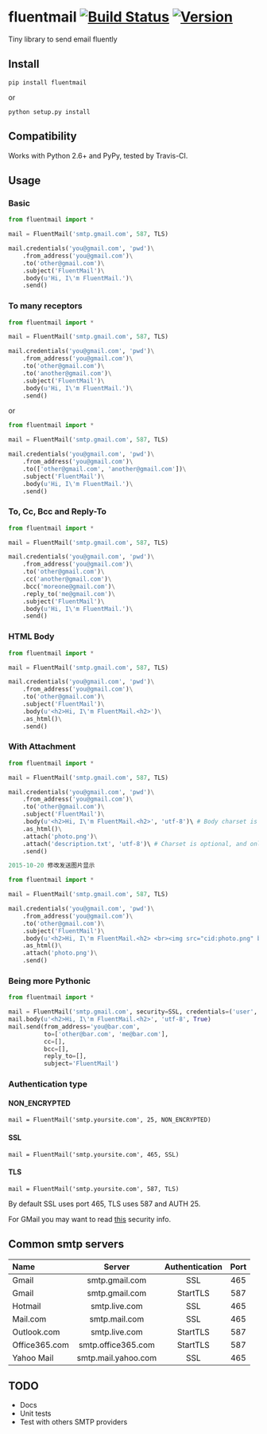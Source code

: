 fluentmail [![Build Status](https://travis-ci.org/alexandrevicenzi/fluentmail.svg?branch=master)](https://travis-ci.org/alexandrevicenzi/fluentmail) [![Version](https://pypip.in/version/fluentmail/badge.png)](https://pypi.python.org/pypi/fluentmail)
==========

Tiny library to send email fluently

## Install

`pip install fluentmail`

or

`python setup.py install`

## Compatibility

Works with Python 2.6+ and PyPy, tested by Travis-CI.

## Usage

### Basic

```python
from fluentmail import *

mail = FluentMail('smtp.gmail.com', 587, TLS)

mail.credentials('you@gmail.com', 'pwd')\
    .from_address('you@gmail.com')\
    .to('other@gmail.com')\
    .subject('FluentMail')\
    .body(u'Hi, I\'m FluentMail.')\
    .send()
```

### To many receptors

```python
from fluentmail import *

mail = FluentMail('smtp.gmail.com', 587, TLS)

mail.credentials('you@gmail.com', 'pwd')\
    .from_address('you@gmail.com')\
    .to('other@gmail.com')\
    .to('another@gmail.com')\
    .subject('FluentMail')\
    .body(u'Hi, I\'m FluentMail.')\
    .send()
```

or

```python
from fluentmail import *

mail = FluentMail('smtp.gmail.com', 587, TLS)

mail.credentials('you@gmail.com', 'pwd')\
    .from_address('you@gmail.com')\
    .to(['other@gmail.com', 'another@gmail.com'])\
    .subject('FluentMail')\
    .body(u'Hi, I\'m FluentMail.')\
    .send()
```

### To, Cc, Bcc and Reply-To

```python
from fluentmail import *

mail = FluentMail('smtp.gmail.com', 587, TLS)

mail.credentials('you@gmail.com', 'pwd')\
    .from_address('you@gmail.com')\
    .to('other@gmail.com')\
    .cc('another@gmail.com')\
    .bcc('moreone@gmail.com')\
    .reply_to('me@gmail.com')\
    .subject('FluentMail')\
    .body(u'Hi, I\'m FluentMail.')\
    .send()
```

### HTML Body

```python
from fluentmail import *

mail = FluentMail('smtp.gmail.com', 587, TLS)

mail.credentials('you@gmail.com', 'pwd')\
    .from_address('you@gmail.com')\
    .to('other@gmail.com')\
    .subject('FluentMail')\
    .body(u'<h2>Hi, I\'m FluentMail.<h2>')\
    .as_html()\
    .send()
```

### With Attachment

```python
from fluentmail import *

mail = FluentMail('smtp.gmail.com', 587, TLS)

mail.credentials('you@gmail.com', 'pwd')\
    .from_address('you@gmail.com')\
    .to('other@gmail.com')\
    .subject('FluentMail')\
    .body(u'<h2>Hi, I\'m FluentMail.<h2>', 'utf-8')\ # Body charset is optional.
    .as_html()\
    .attach('photo.png')\
    .attach('description.txt', 'utf-8')\ # Charset is optional, and only for Text files.
    .send()
```
```python
2015-10-20 修改发送图片显示

from fluentmail import *

mail = FluentMail('smtp.gmail.com', 587, TLS)

mail.credentials('you@gmail.com', 'pwd')\
    .from_address('you@gmail.com')\
    .to('other@gmail.com')\
    .subject('FluentMail')\
    .body(u'<h2>Hi, I\'m FluentMail.<h2> <br><img src="cid:photo.png" border="1"><br>', 'utf-8')\ # Body charset is optional.
    .as_html()\
    .attach('photo.png')\
    .send()

```
### Being more Pythonic

```python
from fluentmail import *

mail = FluentMail('smtp.gmail.com', security=SSL, credentials=('user', 'pwd'))
mail.body(u'<h2>Hi, I\'m FluentMail.<h2>', 'utf-8', True)
mail.send(from_address='you@bar.com',
          to=['other@bar.com', 'me@bar.com'],
          cc=[],
          bcc=[],
          reply_to=[],
          subject='FluentMail')
```

### Authentication type

#### NON_ENCRYPTED

```
mail = FluentMail('smtp.yoursite.com', 25, NON_ENCRYPTED)
```

#### SSL

```
mail = FluentMail('smtp.yoursite.com', 465, SSL)
```

#### TLS

```
mail = FluentMail('smtp.yoursite.com', 587, TLS)
```

By default SSL uses port 465, TLS uses 587 and AUTH 25.

For GMail you may want to read [this](https://www.google.com/settings/security/lesssecureapps) security info.

## Common smtp servers

| Name  | Server | Authentication | Port |
|:----|:--------:|:--------------:|:----:|
|Gmail|smtp.gmail.com|SSL|465|
|Gmail|smtp.gmail.com|StartTLS|587|
|Hotmail|smtp.live.com|SSL|465|
|Mail.com|smtp.mail.com|SSL|465|
|Outlook.com|smtp.live.com|StartTLS|587|
|Office365.com|smtp.office365.com|StartTLS|587|
|Yahoo Mail|smtp.mail.yahoo.com|SSL|465|

## TODO

- Docs
- Unit tests
- Test with others SMTP providers
